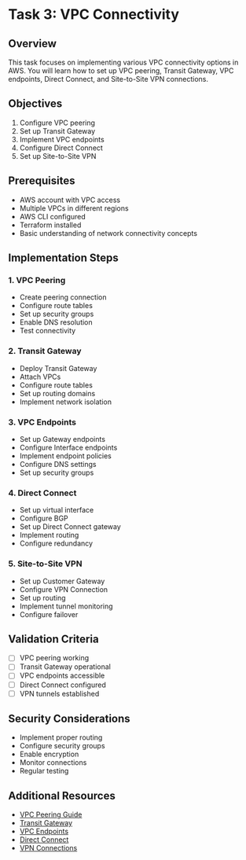# Task 3: VPC Connectivity

## Overview
This task focuses on implementing various VPC connectivity options in AWS. You will learn how to set up VPC peering, Transit Gateway, VPC endpoints, Direct Connect, and Site-to-Site VPN connections.

## Objectives
1. Configure VPC peering
2. Set up Transit Gateway
3. Implement VPC endpoints
4. Configure Direct Connect
5. Set up Site-to-Site VPN

## Prerequisites
- AWS account with VPC access
- Multiple VPCs in different regions
- AWS CLI configured
- Terraform installed
- Basic understanding of network connectivity concepts

## Implementation Steps

### 1. VPC Peering
- Create peering connection
- Configure route tables
- Set up security groups
- Enable DNS resolution
- Test connectivity

### 2. Transit Gateway
- Deploy Transit Gateway
- Attach VPCs
- Configure route tables
- Set up routing domains
- Implement network isolation

### 3. VPC Endpoints
- Set up Gateway endpoints
- Configure Interface endpoints
- Implement endpoint policies
- Configure DNS settings
- Set up security groups

### 4. Direct Connect
- Set up virtual interface
- Configure BGP
- Set up Direct Connect gateway
- Implement routing
- Configure redundancy

### 5. Site-to-Site VPN
- Set up Customer Gateway
- Configure VPN Connection
- Set up routing
- Implement tunnel monitoring
- Configure failover

## Validation Criteria
- [ ] VPC peering working
- [ ] Transit Gateway operational
- [ ] VPC endpoints accessible
- [ ] Direct Connect configured
- [ ] VPN tunnels established

## Security Considerations
- Implement proper routing
- Configure security groups
- Enable encryption
- Monitor connections
- Regular testing

## Additional Resources
- [VPC Peering Guide](https://docs.aws.amazon.com/vpc/latest/peering/what-is-vpc-peering.html)
- [Transit Gateway](https://docs.aws.amazon.com/vpc/latest/tgw/what-is-transit-gateway.html)
- [VPC Endpoints](https://docs.aws.amazon.com/vpc/latest/privatelink/vpc-endpoints.html)
- [Direct Connect](https://docs.aws.amazon.com/directconnect/latest/UserGuide/Welcome.html)
- [VPN Connections](https://docs.aws.amazon.com/vpn/latest/s2svpn/VPC_VPN.html) 